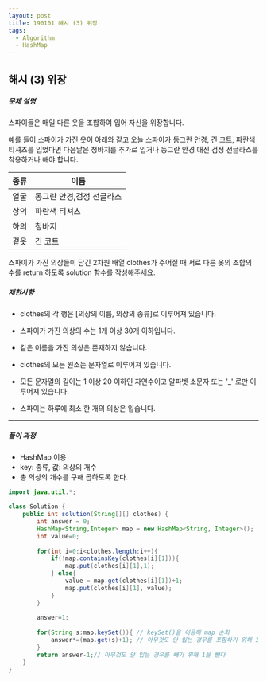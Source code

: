 ```yaml
---
layout: post
title: 190101 해시 (3) 위장
tags:
  - Algorithm
  - HashMap
---
```

## 해시 (3) 위장
##### 문제 설명
스파이들은 매일 다른 옷을 조합하여 입어 자신을 위장합니다.

예를 들어 스파이가 가진 옷이 아래와 같고 오늘 스파이가 동그란 안경, 긴 코트, 파란색 티셔츠를 입었다면 다음날은 청바지를 추가로 입거나 동그란 안경 대신 검정 선글라스를 착용하거나 해야 합니다.

| 종류 | 이름                      |
| ---- | ------------------------- |
| 얼굴 | 동그란 안경,검정 선글라스 |
| 상의 | 파란색 티셔츠             |
| 하의 | 청바지                    |
| 겉옷 | 긴 코트                   |

스파이가 가진 의상들이 담긴 2차원 배열 clothes가 주어질 때 서로 다른 옷의 조합의 수를 return 하도록 solution 함수를 작성해주세요.

##### 제한사항

- clothes의 각 행은 [의상의 이름, 의상의 종류]로 이루어져 있습니다.

- 스파이가 가진 의상의 수는 1개 이상 30개 이하입니다.

- 같은 이름을 가진 의상은 존재하지 않습니다.

- clothes의 모든 원소는 문자열로 이루어져 있습니다.

- 모든 문자열의 길이는 1 이상 20 이하인 자연수이고 알파벳 소문자 또는 '_' 로만 이루어져 있습니다.

- 스파이는 하루에 최소 한 개의 의상은 입습니다.

------

##### 풀이 과정
- HashMap 이용
- key: 종류, 값: 의상의 개수
- 총 의상의 개수를 구해 곱하도록 한다.
```java
import java.util.*;

class Solution {
    public int solution(String[][] clothes) {
        int answer = 0;
        HashMap<String,Integer> map = new HashMap<String, Integer>();
        int value=0;
        
        for(int i=0;i<clothes.length;i++){
            if(!map.containsKey(clothes[i][1])){
                map.put(clothes[i][1],1);
            } else{
                value = map.get(clothes[i][1])+1;
                map.put(clothes[i][1], value);
            }
        }
        
        answer=1;
        
        for(String s:map.keySet()){ // keySet()을 이용해 map 순회
            answer*=(map.get(s)+1); // 아무것도 안 입는 경우를 포함하기 위해 1을 더한다
        }
        return answer-1;// 아무것도 안 입는 경우를 빼기 위해 1을 뺀다
    }
}
```